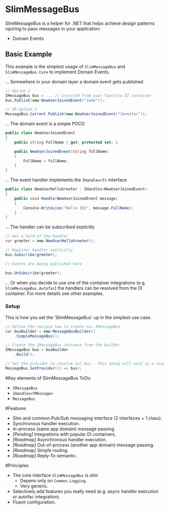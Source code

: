 # SlimMessageBus

SlimMessageBus is a helper for .NET that helps achieve design patterns rquiring to pass messages in your application:
* Domain Events

## Basic Example

This example is the simplest usage of `SlimMessageBus` and `SlimMessageBus.Core` to implement Domain Events.

... Somewhere in your domain layer a domain event gets published

```cs
// Option 1
IMessageBus bus = ... // Injected from your favorite DI container
bus.Publish(new NewUserJoinedEvent("Jane"));

// OR Option 2
MessageBus.Current.Publish(new NewUserJoinedEvent("Jennifer"));
```

... The domain event is a simple POCO

```cs
public class NewUserJoinedEvent
{
	public string FullName { get; protected set; }

	public NewUserJoinedEvent(string fullName)
	{
		FullName = fullName;
	}
}
```

... The event handler implements the `IHandles<T>` interface

```cs
public class NewUserHelloGreeter : IHandles<NewUserJoinedEvent>
{
    public void Handle(NewUserJoinedEvent message)
    {
        Console.WriteLine("Hello {0}", message.FullName);
    }
}
```

... The handler can be subscribed explicitly

```cs
// Get a hold of the handler
var greeter = new NewUserHelloGreeter();

// Register handler explicitly
bus.Subscribe(greeter);

// Events are being published here 

bus.UnSubscribe(greeter);
```

... Or when you decide to use one of the container integrations  (e.g. `SlimMessageBus.Autofac`) the handlers can be resolved from the DI container. For more details see other examples.

### Setup

This is how you set the 'SlimMessageBus' up in the simplest use case.

```cs
// Define the recipie how to create our IMessageBus
var busBuilder = new MessageBusBuilder()
    .SimpleMessageBus();

// Create the IMessageBus instance from the builder
IMessageBus bus = busBuilder
    .Build();

// Set the provider to resolve our bus - this setup will work as a singleton.
MessageBus.SetProvider(() => bus);
```

#Key elements of SlimMessageBus
ToDo
* `IMessageBus`
* `IHandles<TMessage>`
* `MessageBus`

#Features
* Slim and common Pub/Sub messaging interface (2 interfaces + 1 class).
* Synchronous handler execution.
* In-process (same app domain) message passing.
* *[Pending]* Integrations with popular DI containers.
* *[Roadmap]* Asynchronous handler execution.
* *[Roadmap]* Out-of-process (another app domain) message passing.
* *[Roadmap]* Simple routing.
* *[Roadmap]* Reply-To semantic.

#Principles
* The core interface `SlimMessageBus` is slim
  * Depens only on `Common.Logging`.
  * Very generic.
* Selectively add features you really need (e.g. async handler execution or autofac integration).
* Fluent configuration.

